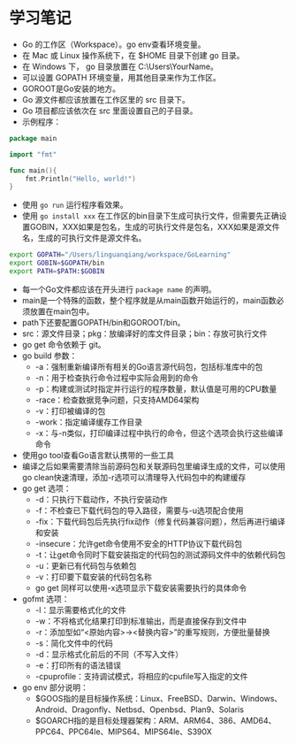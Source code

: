 # 学习笔记

* Go 的工作区（Workspace）。go env查看环境变量。
* 在 Mac 或 Linux 操作系统下，在 $HOME 目录下创建 go 目录。
* 在 Windows 下， go 目录放置在 C:\Users\YourName。
* 可以设置 GOPATH 环境变量，用其他目录来作为工作区。
* GOROOT是Go安装的地方。
* Go 源文件都应该放置在工作区里的 src 目录下。
* Go 项目都应该依次在 src 里面设置自己的子目录。
* 示例程序：
```go
package main

import "fmt"

func main(){
	fmt.Println("Hello, world!")
}
```
* 使用 `go run` 运行程序看效果。
* 使用 `go install xxx` 在工作区的bin目录下生成可执行文件，但需要先正确设置GOBIN，XXX如果是包名，生成的可执行文件是包名，XXX如果是源文件名，生成的可执行文件是源文件名。
```bash
export GOPATH="/Users/linguanqiang/workspace/GoLearning"
export GOBIN=$GOPATH/bin
export PATH=$PATH:$GOBIN
```
* 每一个Go文件都应该在开头进行 `package name` 的声明。
* main是一个特殊的函数，整个程序就是从main函数开始运行的，main函数必须放置在main包中。
* path下还要配置GOPATH/bin和GOROOT/bin。
* src：源文件目录；pkg：放编译好的库文件目录；bin：存放可执行文件
* go get 命令依赖于 git。
* go build 参数：
  * -a：强制重新编译所有相关的Go语言源代码包，包括标准库中的包
  * -n：用于检查执行命令过程中实际会用到的命令
  * -p：构建或测试时指定并行运行的程序数量，默认值是可用的CPU数量
  * -race：检查数据竞争问题，只支持AMD64架构
  * -v：打印被编译的包
  * -work：指定编译缓存工作目录
  * -x：与-n类似，打印编译过程中执行的命令，但这个选项会执行这些编译命令
* 使用go tool查看Go语言默认携带的一些工具
* 编译之后如果需要清除当前源码包和关联源码包里编译生成的文件，可以使用go clean快速清理，添加-r选项可以清理导入代码包中的构建缓存
* go get 选项：
  * -d：只执行下载动作，不执行安装动作
  * -f：不检查已下载代码包的导入路径，需要与-u选项配合使用
  * -fix：下载代码包后先执行fix动作（修复代码兼容问题），然后再进行编译和安装
  * -insecure：允许get命令使用不安全的HTTP协议下载代码包
  * -t：让get命令同时下载安装指定的代码包的测试源码文件中的依赖代码包
  * -u：更新已有代码包与依赖包
  * -v：打印要下载安装的代码包名称
  * go get 同样可以使用-x选项显示下载安装需要执行的具体命令
* gofmt 选项：
  * -l：显示需要格式化的文件
  * -w：不将格式化结果打印到标准输出，而是直接保存到文件中
  * -r：添加型如“<原始内容>-><替换内容>”的重写规则，方便批量替换
  * -s：简化文件中的代码
  * -d：显示格式化前后的不同（不写入文件）
  * -e：打印所有的语法错误
  * -cpuprofile：支持调试模式，将相应的cpufile写入指定的文件
* go env 部分说明：
  * $GOOS指的是目标操作系统：Linux、FreeBSD、Darwin、Windows、Android、Dragonfly、Netbsd、Openbsd、Plan9、Solaris
  * $GOARCH指的是目标处理器架构：ARM、ARM64、386、AMD64、PPC64、PPC64le、MIPS64、MIPS64le、S390X
